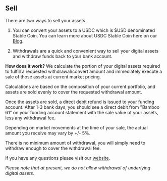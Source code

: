 ## Sell

There are two ways to sell your assets.

1. You can convert your assets to a USDC which is $USD denominated Stable Coin. You can learn more about USDC Stable Coin here on our [Blog](https://www.getbamboo.io/blog/Understanding-USDC/).
   
2. Withdrawals are a quick and convenient way to sell your digital assets and withdraw funds back to your bank account.

**How does it work?**
We calculate the portion of your digital assets required to fulfill a requested withdrawal/convert amount and immediately execute a sale of those assets at current market pricing.

Calculations are based on the composition of your current portfolio, and assets are sold evenly to cover the requested withdrawal amount.

Once the assets are sold, a direct debit refund is issued to your funding account. After 1-3 bank days, you should see a direct debit from "Bamboo 61" on your funding account statement with the sale value of your assets, less any withdrawal fee.

Depending on market movements at the time of your sale, the actual amount you receive may vary by +/- 5%.

There is no minimum amount of withdrawal, you will simply need to withdraw enough to cover the withdrawal fee.
        
If you have any questions please visit our [website](https://www.getbamboo.io).

_Please note that at present, we do not allow withdrawal of underlying digital assets._

